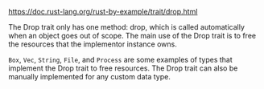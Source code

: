 https://doc.rust-lang.org/rust-by-example/trait/drop.html

The Drop trait only has one method: drop, which is called automatically when an object goes out of scope.
The main use of the Drop trait is to free the resources that the implementor instance owns.

`Box`, `Vec`, `String`, `File`, and `Process` are some examples of types that implement the Drop trait to free resources.
The Drop trait can also be manually implemented for any custom data type.




